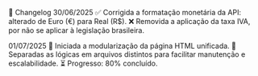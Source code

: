 📝 Changelog
30/06/2025
✅ Corrigida a formatação monetária da API: alterado de Euro (€) para Real (R$).
❌ Removida a aplicação da taxa IVA, por não se aplicar à legislação brasileira.

01/07/2025
🔧 Iniciada a modularização da página HTML unificada.
📁 Separadas as lógicas em arquivos distintos para facilitar manutenção e escalabilidade.
⏳ Progresso: 80% concluído.
